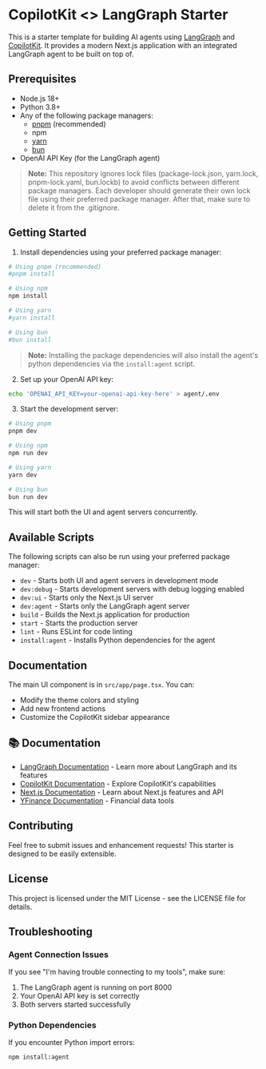 # CopilotKit <> LangGraph Starter

This is a starter template for building AI agents using [LangGraph](https://www.langchain.com/langgraph) and [CopilotKit](https://copilotkit.ai). It provides a modern Next.js application with an integrated LangGraph agent to be built on top of.

## Prerequisites

- Node.js 18+
- Python 3.8+
- Any of the following package managers:
  - [pnpm](https://pnpm.io/installation) (recommended)
  - npm
  - [yarn](https://classic.yarnpkg.com/lang/en/docs/install/#mac-stable)
  - [bun](https://bun.sh/)
- OpenAI API Key (for the LangGraph agent)

> **Note:** This repository ignores lock files (package-lock.json, yarn.lock, pnpm-lock.yaml, bun.lockb) to avoid conflicts between different package managers. Each developer should generate their own lock file using their preferred package manager. After that, make sure to delete it from the .gitignore.

## Getting Started

1. Install dependencies using your preferred package manager:

```bash
# Using pnpm (recommended)
#pnpm install

# Using npm
npm install

# Using yarn
#yarn install

# Using bun
#bun install
```

> **Note:** Installing the package dependencies will also install the agent's python dependencies via the `install:agent` script.

2. Set up your OpenAI API key:

```bash
echo 'OPENAI_API_KEY=your-openai-api-key-here' > agent/.env
```

3. Start the development server:

```bash
# Using pnpm
pnpm dev

# Using npm
npm run dev

# Using yarn
yarn dev

# Using bun
bun run dev
```

This will start both the UI and agent servers concurrently.

## Available Scripts

The following scripts can also be run using your preferred package manager:

- `dev` - Starts both UI and agent servers in development mode
- `dev:debug` - Starts development servers with debug logging enabled
- `dev:ui` - Starts only the Next.js UI server
- `dev:agent` - Starts only the LangGraph agent server
- `build` - Builds the Next.js application for production
- `start` - Starts the production server
- `lint` - Runs ESLint for code linting
- `install:agent` - Installs Python dependencies for the agent

## Documentation

The main UI component is in `src/app/page.tsx`. You can:

- Modify the theme colors and styling
- Add new frontend actions
- Customize the CopilotKit sidebar appearance

## 📚 Documentation

- [LangGraph Documentation](https://langchain-ai.github.io/langgraph/) - Learn more about LangGraph and its features
- [CopilotKit Documentation](https://docs.copilotkit.ai) - Explore CopilotKit's capabilities
- [Next.js Documentation](https://nextjs.org/docs) - Learn about Next.js features and API
- [YFinance Documentation](https://pypi.org/project/yfinance/) - Financial data tools

## Contributing

Feel free to submit issues and enhancement requests! This starter is designed to be easily extensible.

## License

This project is licensed under the MIT License - see the LICENSE file for details.

## Troubleshooting

### Agent Connection Issues

If you see "I'm having trouble connecting to my tools", make sure:

1. The LangGraph agent is running on port 8000
2. Your OpenAI API key is set correctly
3. Both servers started successfully

### Python Dependencies

If you encounter Python import errors:

```bash
npm install:agent
```
